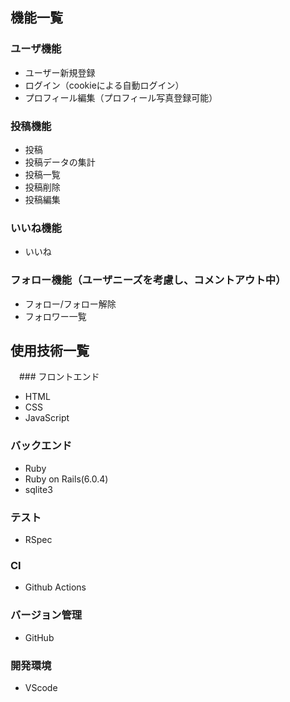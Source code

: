 ## 機能一覧
 ### ユーザ機能
  - ユーザー新規登録
  - ログイン（cookieによる自動ログイン）
  - プロフィール編集（プロフィール写真登録可能）
 ### 投稿機能
  - 投稿
  - 投稿データの集計
  - 投稿一覧
  - 投稿削除
  - 投稿編集
 ### いいね機能
  - いいね
 ### フォロー機能（ユーザニーズを考慮し、コメントアウト中）
  - フォロー/フォロー解除
  - フォロワー一覧

## 使用技術一覧
　### フロントエンド
  - HTML
  - CSS
  - JavaScript

  ### バックエンド
  - Ruby
  - Ruby on Rails(6.0.4)
  - sqlite3

  ### テスト
  - RSpec

  ### CI
  - Github Actions

  ### バージョン管理
  - GitHub

  ### 開発環境
  - VScode
